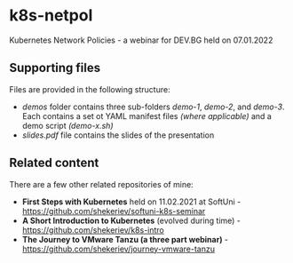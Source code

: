 # k8s-netpol
Kubernetes Network Policies - a webinar for DEV.BG held on 07.01.2022

## Supporting files
Files are provided in the following structure:
* *demos* folder contains three sub-folders *demo-1*, *demo-2*, and *demo-3*. Each contains a set ot YAML manifest files *(where applicable)* and a demo script *(demo-x.sh)*
* *slides.pdf* file contains the slides of the presentation

## Related content
There are a few other related repositories of mine:
* **First Steps with Kubernetes** held on 11.02.2021 at SoftUni - https://github.com/shekeriev/softuni-k8s-seminar
* **A Short Introduction to Kubernetes** (evolved during time) - https://github.com/shekeriev/k8s-intro
* **The Journey to VMware Tanzu (a three part webinar)** - https://github.com/shekeriev/journey-vmware-tanzu
